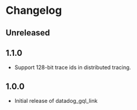 # Changelog

## Unreleased



## 1.1.0

* Support 128-bit trace ids in distributed tracing.

## 1.0.0

* Initial release of datadog_gql_link
